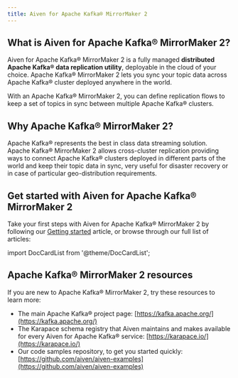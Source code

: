 ```yaml
---
title: Aiven for Apache Kafka® MirrorMaker 2
---
```


## What is Aiven for Apache Kafka® MirrorMaker 2?

Aiven for Apache Kafka® MirrorMaker 2 is a fully managed **distributed
Apache Kafka® data replication utility**, deployable in the cloud of
your choice. Apache Kafka® MirrorMaker 2 lets you sync your topic data
across Apache Kafka® cluster deployed anywhere in the world.

With an Apache Kafka® MirrorMaker 2, you can define replication flows to
keep a set of topics in sync between multiple Apache Kafka® clusters.

## Why Apache Kafka® MirrorMaker 2?

Apache Kafka® represents the best in class data streaming solution.
Apache Kafka® MirrorMaker 2 allows cross-cluster replication providing
ways to connect Apache Kafka® clusters deployed in different parts of
the world and keep their topic data in sync, very useful for disaster
recovery or in case of particular geo-distribution requirements.

## Get started with Aiven for Apache Kafka® MirrorMaker 2

Take your first steps with Aiven for Apache Kafka® MirrorMaker 2 by
following our
[Getting started](/docs/products/kafka/kafka-mirrormaker/get-started) article, or browse through our full list of articles:

import DocCardList from '@theme/DocCardList';

<DocCardList />

## Apache Kafka® MirrorMaker 2 resources

If you are new to Apache Kafka® MirrorMaker 2, try these resources to
learn more:

-   The main Apache Kafka® project page: [https://kafka.apache.org/](https://kafka.apache.org/)
-   The Karapace schema registry that Aiven maintains and makes
    available for every Aiven for Apache Kafka® service:
    [https://karapace.io/](https://karapace.io/)
-   Our code samples repository, to get you started quickly:
    [https://github.com/aiven/aiven-examples](https://github.com/aiven/aiven-examples)
